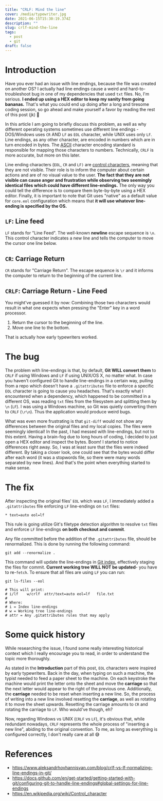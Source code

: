 ```yaml
---
title: "CRLF: Mind the line"
cover: /media/typewriter.jpg
date: 2021-06-15T15:30:19.374Z
description: ""
slug: crlf-mind-the-line
tags:
  - post
  - git
draft: false
---
```

# Introduction

Have you ever had an issue with line endings, because the file was created on another OS? I actually had line endings cause a weird and hard-to-troubleshoot bug in one of my dependencies that used `txt` files. No, I'm serious. **I ended up using a HEX editor to keep my sanity from going bananas.** That's what you could end up doing after a long and tiresome coding session, so go ahead and make yourself a favor by reading the rest of this post (jk) 🤣

In this article I am going to briefly discuss this problem, as well as why different operating systems sometimes use different line endings - DOS/Windows uses `CR` AND `LF` as `EOL` character, while UNIX uses only `LF`. Line endings, as any other character, are encoded in numbers which are in turn encoded in bytes. The [ASCII](https://en.wikipedia.org/wiki/ASCII) character encoding standard is responsible for mapping those characters to numbers. Technically, `CRLF` is more accurate, but more on this later.

Line ending characters (`EOL`, `CR` and `LF)` are [control characters](https://en.wikipedia.org/wiki/Control_character), meaning that they are not visible. Their role is to inform the computer about certain actions and are of no visual value to the user. **The fact that they are not visible can cause anger and frustration while observing two seemingly identical files which could have different line-endings.** The only way you could tell the difference is to compare them byte-by-byte using a HEX editor. Finally, it is important to note that Git uses "native" as a default value for `core.eol` configuration which means that **it will use whatever line-ending is specified by the OS.**

## `LF`: Line feed

`LF` stands for "Line Feed". The well-known **newline** escape sequence is `\n`. This control character indicates a new line and tells the computer to move the cursor one line below.

## `CR`: Carriage Return

`CR` stands for "Carriage Return". The escape sequence is `\r` and it informs the computer to return to the beginning of the current line.

## `CRLF`: Carriage Return - Line Feed

You might've guessed it by now: Combining those two characters would result in what one expects when pressing the "Enter" key in a word processor.

1. Return the cursor to the beginning of the line.
2. Move one line to the bottom.

That is actually how early typewriters worked.

# The bug

The problem with line-endings is that, by default, **Git WILL convert them** to `CRLF` if using Windows and `LF` if using UNIX/OS X, no matter what. In case you haven't configured Git to handle line-endings in a certain way, pulling from a repo which doesn't have a `.gitattributes` file to enforce a specific `EOL` character is going to cause you headaches. That's exactly what I encountered when a dependency, which happened to be committed in a different OS, was reading `txt` files from the filesystem and splitting them by `\n` (`LF`). I was using a Windows machine, so Git was quietly converting them to `CRLF` (`\r\n`). Thus the application would produce weird bugs.

What was even more frustrating is that `git-diff` would not show any differences between the original files and my local copies. The files were seemingly identical! In the past, I had messed with line-endings, but not to this extent. Having a brain-fog due to long hours of coding, I decided to just open a HEX editor and inspect the bytes. Boom! I started to notice differences right away. So, I was at least sure that the files were indeed different. By taking a closer look, one could see that the bytes would differ after each word (it was a stopwords file, so there were many words separated by new lines). And that's the point when everything started to make sense.

# The fix

 After inspecting the original files' `EOL` which was `LF`, I immediately added a `.gitattributes` file enforcing `LF` line-endings on `txt` files:

```gitattributes
* text=auto eol=lf
```

This rule is going utilize Git's filetype detection algorithm to resolve `txt` files and enforce `LF` line-endings **on both checkout and commit**. 

Any file committed before the addition of the `.gitattributes` file, should be renormalized. This is done by running the following command:

```shell
git add --renormalize .
```

This command will update the line-endings in [Git index](https://shafiul.github.io/gitbook/1_the_git_index.html), effectively staging the files for commit. **Current working tree WILL NOT be updated**- you have to re-`fetch`. To ensure that all files are using `LF` you can run:

```shell
git ls-files --eol

# This will print:
# i/lf    w/crlf  attr/text=auto eol=lf   file.txt
#
# Where:
# i = Index line-endings
# w = Working tree line-endings
# attr = Any .gitattributes rules that may apply
```

# Some quick history

While researching the issue, I found some really interesting historical context which I really encourage you to read, in order to understand the topic more thoroughly.

As stated in the [](#Introduction)**Introduction** part of this post, `EOL` characters were inspired by early typewriters. Back in the day, when typing on such a machine, the typist needed to feed a paper sheet to the machine. On each keystroke the  machine would print the letter onto the sheet and move the **carriage** so that the next letter would appear to the right of the previous one. Additionally, the **carriage** needed to be reset when inserting a new line. So, the process of writing into a new line involved resetting the **carriage**, as well as rotating it to move the sheet upwards. Resetting the carriage amounts to `CR` and rotating the carriage to `LF`. Who would've though, eh?

Now, regarding Windows vs UNIX (`CRLF` vs `LF`), it's obvious that, while redundant nowadays, `CRLF` represents the whole process of "inserting a new line", abiding to the original convention. To me, as long as everything is configured correctly, I don't really care at all 😅 



# References

* https://www.aleksandrhovhannisyan.com/blog/crlf-vs-lf-normalizing-line-endings-in-git/
* https://docs.github.com/en/get-started/getting-started-with-git/configuring-git-to-handle-line-endings#global-settings-for-line-endings
* https://en.wikipedia.org/wiki/Control_character